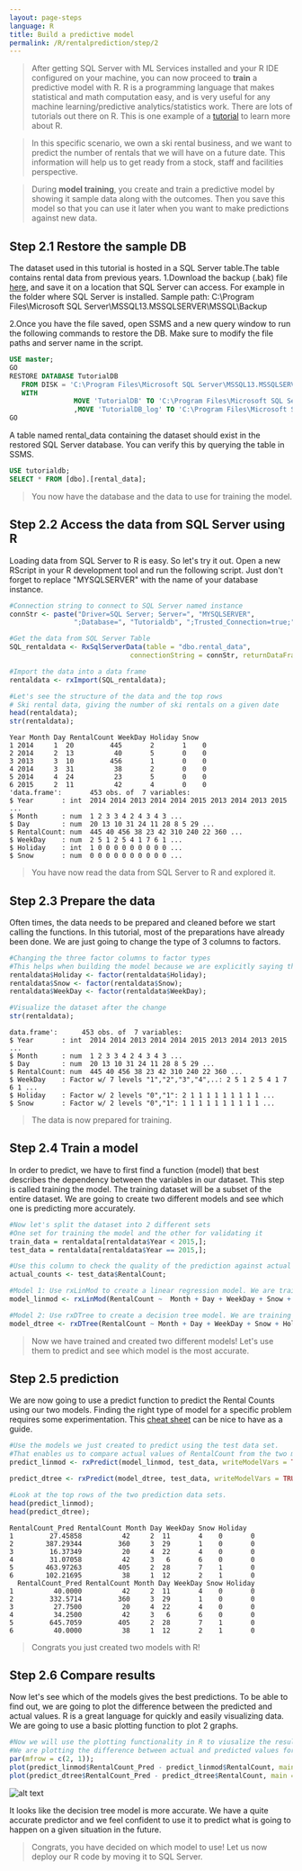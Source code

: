 ```yaml
---
layout: page-steps
language: R
title: Build a predictive model
permalink: /R/rentalprediction/step/2
---
```


>After getting SQL Server with ML Services installed and your R IDE configured on your machine, you can now proceed to **train** a predictive model with R.
>R is a programming language that makes statistical and math computation easy, and is very useful for any machine learning/predictive analytics/statistics work.
There are lots of tutorials out there on R. This is one example of a [tutorial](https://www.tutorialspoint.com/r/) to learn more about R.
                
>In this specific scenario, we own a ski rental business, and we want to predict the number of rentals that
we will have on a future date. This information will help us to get ready from a stock, staff and facilities perspective.


>During **model training**, you create and train a predictive model by showing it sample data along with the outcomes. Then you save this model so that you can use it later when you want to make predictions against new data.

## Step 2.1 Restore the sample DB 


The dataset used in this tutorial is hosted in a SQL Server table.The table contains rental data from previous years.
1.Download the backup (.bak) file [here](https://deve2e.azureedge.net/sqlchoice/static/TutorialDB.bak), and save it on a location that SQL Server can access.
For example in the folder where SQL Server is installed.
Sample path: C:\Program Files\Microsoft SQL Server\MSSQL13.MSSQLSERVER\MSSQL\Backup


2.Once you have the file saved, open SSMS and a new query window to run the following commands to restore the DB.
Make sure to modify the file paths and server name in the script.

```sql
USE master;  
GO  
RESTORE DATABASE TutorialDB  
   FROM DISK = 'C:\Program Files\Microsoft SQL Server\MSSQL13.MSSQLSERVER\MSSQL\Backup\TutorialDB.bak'
   WITH 
                MOVE 'TutorialDB' TO 'C:\Program Files\Microsoft SQL Server\MSSQL13.MSSQLSERVER\MSSQL\DATA\TutorialDB.mdf'
                ,MOVE 'TutorialDB_log' TO 'C:\Program Files\Microsoft SQL Server\MSSQL13.MSSQLSERVER\MSSQL\DATA\TutorialDB.ldf';  
GO  
```


A table named rental_data containing the dataset should exist in the restored SQL Server database.
You can verify this by querying the table in SSMS.


```sql
USE tutorialdb;
SELECT * FROM [dbo].[rental_data];
```

>You now have the database and the data to use for training the model.

## Step 2.2 Access the data from SQL Server using R

Loading data from SQL Server to R is easy. So let's try it out.
Open a new RScript in your R development tool and run the following script.
Just don't forget to replace "MYSQLSERVER" with the name of your database instance.

```r
#Connection string to connect to SQL Server named instance
connStr <- paste("Driver=SQL Server; Server=", "MYSQLSERVER", 
                ";Database=", "Tutorialdb", ";Trusted_Connection=true;", sep = "");

#Get the data from SQL Server Table
SQL_rentaldata <- RxSqlServerData(table = "dbo.rental_data",
                              connectionString = connStr, returnDataFrame = TRUE);

#Import the data into a data frame
rentaldata <- rxImport(SQL_rentaldata);

#Let's see the structure of the data and the top rows
# Ski rental data, giving the number of ski rentals on a given date
head(rentaldata);
str(rentaldata);
```

```results
Year Month Day RentalCount WeekDay Holiday Snow
1 2014     1  20         445       2       1    0
2 2014     2  13          40       5       0    0
3 2013     3  10         456       1       0    0
4 2014     3  31          38       2       0    0
5 2014     4  24          23       5       0    0
6 2015     2  11          42       4       0    0
'data.frame':       453 obs. of  7 variables:
$ Year       : int  2014 2014 2013 2014 2014 2015 2013 2014 2013 2015 ...
$ Month      : num  1 2 3 3 4 2 4 3 4 3 ...
$ Day        : num  20 13 10 31 24 11 28 8 5 29 ...
$ RentalCount: num  445 40 456 38 23 42 310 240 22 360 ...
$ WeekDay    : num  2 5 1 2 5 4 1 7 6 1 ...
$ Holiday    : int  1 0 0 0 0 0 0 0 0 0 ...
$ Snow       : num  0 0 0 0 0 0 0 0 0 0 ...
```
>You have now read the data from SQL Server to R and explored it.

## Step 2.3 Prepare the data

Often times, the data needs to be prepared and cleaned before we start calling the functions. In this tutorial, most of the preparations have already been done.
We are just going to change the type of 3 columns to factors.

```r
#Changing the three factor columns to factor types
#This helps when building the model because we are explicitly saying that these values are categorical
rentaldata$Holiday <- factor(rentaldata$Holiday);
rentaldata$Snow <- factor(rentaldata$Snow);
rentaldata$WeekDay <- factor(rentaldata$WeekDay);

#Visualize the dataset after the change
str(rentaldata);
```

```results
data.frame':      453 obs. of  7 variables:
$ Year       : int  2014 2014 2013 2014 2014 2015 2013 2014 2013 2015 ...
$ Month      : num  1 2 3 3 4 2 4 3 4 3 ...
$ Day        : num  20 13 10 31 24 11 28 8 5 29 ...
$ RentalCount: num  445 40 456 38 23 42 310 240 22 360 ...
$ WeekDay    : Factor w/ 7 levels "1","2","3","4",..: 2 5 1 2 5 4 1 7 6 1 ...
$ Holiday    : Factor w/ 2 levels "0","1": 2 1 1 1 1 1 1 1 1 1 ...
$ Snow       : Factor w/ 2 levels "0","1": 1 1 1 1 1 1 1 1 1 1 ...
```
>The data is now prepared for training.

## Step 2.4 Train a model
In order to predict, we have to first find a function (model) that best describes the dependency between the variables in our dataset. This step is called training the model. The training dataset will be a subset of the entire dataset.
We are going to create two different models and see which one is predicting more accurately.

```r
#Now let's split the dataset into 2 different sets
#One set for training the model and the other for validating it
train_data = rentaldata[rentaldata$Year < 2015,];
test_data = rentaldata[rentaldata$Year == 2015,];

#Use this column to check the quality of the prediction against actual values
actual_counts <- test_data$RentalCount;

#Model 1: Use rxLinMod to create a linear regression model. We are training the data using the training data set
model_linmod <- rxLinMod(RentalCount ~  Month + Day + WeekDay + Snow + Holiday, data = train_data);

#Model 2: Use rxDTree to create a decision tree model. We are training the data using the training data set
model_dtree <- rxDTree(RentalCount ~ Month + Day + WeekDay + Snow + Holiday, data = train_data);
```
>Now we have trained and created two different models! Let's use them to predict and see which model is the most accurate.



## Step 2.5 prediction
We are now going to use a predict function to predict the Rental Counts using our two models. Finding the right type of model for a specific problem requires some experimentation. 
This [cheat sheet](https://azure.microsoft.com/en-us/documentation/articles/machine-learning-algorithm-choice/#the-machine-learning-algorithm-cheat-sheet) can be nice to have as a guide.

```r
#Use the models we just created to predict using the test data set.
#That enables us to compare actual values of RentalCount from the two models and compare to the actual values in the test data set
predict_linmod <- rxPredict(model_linmod, test_data, writeModelVars = TRUE, extraVarsToWrite = c("Year"));

predict_dtree <- rxPredict(model_dtree, test_data, writeModelVars = TRUE, extraVarsToWrite = c("Year"));

#Look at the top rows of the two prediction data sets.
head(predict_linmod);
head(predict_dtree);
```

```results
RentalCount_Pred RentalCount Month Day WeekDay Snow Holiday
1         27.45858          42     2  11       4    0       0
2        387.29344         360     3  29       1    0       0
3         16.37349          20     4  22       4    0       0
4         31.07058          42     3   6       6    0       0
5        463.97263         405     2  28       7    1       0
6        102.21695          38     1  12       2    1       0
  RentalCount_Pred RentalCount Month Day WeekDay Snow Holiday
1          40.0000          42     2  11       4    0       0
2         332.5714         360     3  29       1    0       0
3          27.7500          20     4  22       4    0       0
4          34.2500          42     3   6       6    0       0
5         645.7059         405     2  28       7    1       0
6          40.0000          38     1  12       2    1       0
```

>Congrats you just created two models with R! 

## Step 2.6 Compare results

Now let's see which of the models gives the best predictions. To be able to find out, we are going to plot the difference between the predicted and actual values.
R is a great language for quickly and easily visualizing data. We are going to use a basic plotting function to plot 2 graphs.


```r
#Now we will use the plotting functionality in R to viusalize the results from the predictions
#We are plotting the difference between actual and predicted values for both models to compare accuracy
par(mfrow = c(2, 1));
plot(predict_linmod$RentalCount_Pred - predict_linmod$RentalCount, main = "Difference between actual and predicted. rxLinmod");
plot(predict_dtree$RentalCount_Pred - predict_dtree$RentalCount, main = "Difference between actual and predicted. rxDTree");
```

![alt text](https://deve2e.azureedge.net/sqlchoice/static/images/RLANG_CompareModels.JPG "Comparing the two models")

It looks like the decision tree model is more accurate. We have a quite accurate predictor and we feel confident to use it to predict
what is going to happen on a given situation in the future. 

> Congrats, you have decided on which model to use! Let us now deploy our R code by moving it to SQL Server.
